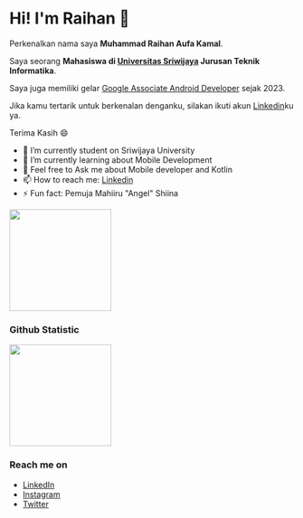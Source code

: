 <!-- ### Hi there 👋 -->
# Hi! I'm Raihan 👋

Perkenalkan nama saya **Muhammad Raihan Aufa Kamal**.

Saya seorang **Mahasiswa di [Universitas Sriwijaya](https://unsri.ac.id/) Jurusan Teknik Informatika**.

Saya juga memiliki gelar [Google Associate Android Developer](https://www.dicoding.com/certificates/QLZ92OQREX5D) sejak 2023.

Jika kamu tertarik untuk berkenalan denganku, silakan ikuti akun [Linkedin](https://www.linkedin.com/in/muhammad-raihan-aufa-kamal-8155561b9/)ku ya.

Terima Kasih 😄

- 🔭 I’m currently student on Sriwijaya University 
- 🌱 I’m currently learning about Mobile Development
- 💬 Feel free to Ask me about Mobile developer and Kotlin
- 📫 How to reach me: [Linkedin](https://www.linkedin.com/in/muhammad-raihan-aufa-kamal-8155561b9/)
- ⚡ Fun fact: Pemuja Mahiiru "Angel" Shiina
<img height="180em" src="https://dere.shikimori.one/uploads/poster/characters/193569/main_2x-4b0ed559b38c46adaabd95a8cb7c369b.webp"/>
  
### Github Statistic
<p align="left">
<a href="https://github.com/raihankamal">
  <img height="180em" src="https://github-readme-stats-eight-theta.vercel.app/api?username=raihankamal&show_icons=true&theme=algolia&include_all_commits=true&count_private=true"/>
  <!-- <img height="180em" src="https://github-readme-stats-eight-theta.vercel.app/api/top-langs/?username=raihankamal&layout=compact&langs_count=8&theme=algolia"/> -->
</a>
</p>

### Reach me on
- <a href="https://www.linkedin.com/in/muhammad-raihan-aufa-kamal-8155561b9/">LinkedIn</a>
- <a href="https://instagram.com/raihan.kamal.7?igshid=YmMyMTA2M2Y=">Instagram</a>
- <a href="https://twitter.com/raihanaufakamal">Twitter</a>
<!--
**Raihankamal/raihankamal** is a ✨ _special_ ✨ repository because its `README.md` (this file) appears on your GitHub profile.

Here are some ideas to get you started:


-->

